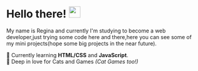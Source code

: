 # Hello there! <img src="https://raw.githubusercontent.com/MartinHeinz/MartinHeinz/master/wave.gif" width="30px">

 
   My name is Regina and currently I'm studying to become a web developer,just trying some code here and there,here you can see some of my mini projects(hope some big projects in the near future).
     
  

  🌱 Currently learning <b>HTML/CSS</b> and <b>JavaScript</b>.<br>
  💞️ Deep in love for Cats and Games <i>(Cat Games too!)</i> <br>

<!---
ReginaNascimento/ReginaNascimento is a ✨ special ✨ repository because its `README.md` (this file) appears on your GitHub profile.
You can click the Preview link to take a look at your changes.
--->
